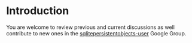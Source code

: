 # Introduction #

You are welcome to review previous and current discussions as well contribute to new ones in the [sqlitepersistentobjects-user](http://groups.google.com/group/sqlitepersistentobjects-user) Google Group.